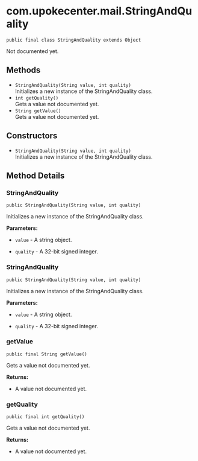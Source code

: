 # com.upokecenter.mail.StringAndQuality

    public final class StringAndQuality extends Object

Not documented yet.

## Methods

* `StringAndQuality​(String value,
                int quality)`<br>
 Initializes a new instance of the StringAndQuality class.
* `int getQuality()`<br>
 Gets a value not documented yet.
* `String getValue()`<br>
 Gets a value not documented yet.

## Constructors

* `StringAndQuality​(String value,
                int quality)`<br>
 Initializes a new instance of the StringAndQuality class.

## Method Details

### StringAndQuality
    public StringAndQuality​(String value, int quality)
Initializes a new instance of the StringAndQuality class.

**Parameters:**

* <code>value</code> - A string object.

* <code>quality</code> - A 32-bit signed integer.

### StringAndQuality
    public StringAndQuality​(String value, int quality)
Initializes a new instance of the StringAndQuality class.

**Parameters:**

* <code>value</code> - A string object.

* <code>quality</code> - A 32-bit signed integer.

### getValue
    public final String getValue()
Gets a value not documented yet.

**Returns:**

* A value not documented yet.

### getQuality
    public final int getQuality()
Gets a value not documented yet.

**Returns:**

* A value not documented yet.
